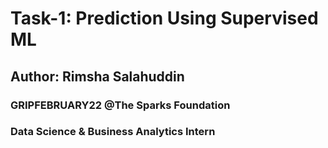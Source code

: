 # Task-1: Prediction Using Supervised ML
## Author: Rimsha Salahuddin
### GRIPFEBRUARY22 @The Sparks Foundation
### Data Science & Business Analytics Intern
